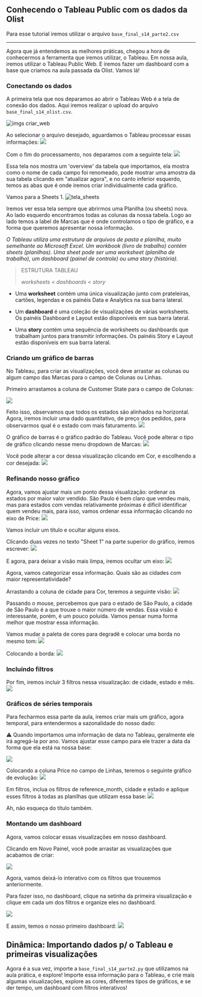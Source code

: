 ## Conhecendo o Tableau Public com os dados da Olist

Para esse tutorial iremos utilizar o arquivo `base_final_s14_parte2.csv` 
___________________________

Agora que já entendemos as melhores práticas, chegou a hora de conhecermos a ferramenta que iremos utilizar, o Tableau. Em nossa aula, iremos utilizar o Tableau Public Web. E iremos fazer um dashboard com a base que criamos na aula passada da Olist. Vamos lá!

### Conectando os dados
A primeira tela que nos deparamos ao abrir o Tableau Web é a tela de conexão dos dados. Aqui iremos realizar o upload do arquivo `base_final_s14_olist.csv`.

![imgs criar_web](imgs/criar_web.png)

Ao selecionar o arquivo desejado, aguardamos o Tableau processar essas informações:
![](imgs/dashboard_importando_arquivo.png)

Com o fim do processamento, nos deparamos com a seguinte tela:
![](imgs/tela_fonte_de_dados.png)

Essa tela nos mostra um 'overview' da tabela que importamos, ela mostra como o nome de cada campo foi renomeado, pode mostrar uma amostra da sua tabela clicando em "atualizar agora", e no canto inferior esquerdo, temos as abas que é onde iremos criar individualmente cada gráfico. 

Vamos para a Sheets 1. 
![tela_sheets](imgs/tela_sheets.png)

Iremos ver essa tela sempre que abrirmos uma Planilha (ou sheets) nova. Ao lado esquerdo encontramos todas as colunas da nossa tabela. Logo ao lado temos a label de Marcas que é onde controlamos o tipo de gráfico, e a forma que queremos apresentar nossa informação. 

*O Tableau utiliza uma estrutura de arquivos de pasta e planilha, muito semelhante ao Microsoft Excel. Um workbook (livro de trabalho) contém sheets (planilhas). Uma sheet pode ser uma worksheet (planilha de trabalho), um dashboard (painel de controle) ou uma story (história).*

> ESTRUTURA TABLEAU 
>
> *worksheets < dashboards < story*


 * Uma **worksheet** contém uma única visualização junto com prateleiras, cartões, legendas e os painéis Data e Analytics na sua barra lateral. 

* Um **dashboard** é uma coleção de visualizações de várias worksheets. Os painéis Dashboard e Layout estão disponíveis em sua barra lateral. 

* Uma **story** contém uma sequência de worksheets ou dashboards que trabalham juntos para transmitir informações. Os painéis Story e Layout estão disponíveis em sua barra lateral.
 

### Criando um gráfico de barras
No Tableau, para criar as visualizações, você deve arrastar as colunas ou algum campo das Marcas para o campo de Colunas ou Linhas.

Primeiro arrastamos a coluna de Customer State para o campo de Colunas:

![](imgs/tela_barras_1.png)

Feito isso, observamos que todos os estados são alinhados na horizontal. Agora, iremos incluir uma dado quantitativo, de preço dos pedidos, para observarmos qual é o estado com mais faturamento.
![](imgs/grafico_barras_2.png)

O gráfico de barras é o gráfico padrão do Tableau. Você pode alterar o tipo de gráfico clicando nesse menu dropdown de Marcas:
![](imgs/opcoes_marcas.png)

Você pode alterar a cor dessa visualização clicando em Cor, e escolhendo a cor desejada: 
![](imgs/tela_cores.png)


### Refinando nosso gráfico
Agora, vamos ajustar mais um ponto dessa visualização: ordenar os estados por maior valor vendido. São Paulo é bem claro que vendeu mais, mas para estados com vendas relativamente próximas é dificil identificar quem vendeu mais, para isso, vamos ordenar essa informação clicando no eixo de Price:
![](imgs/grafico_orderna.png)

Vamos incluir um título e ocultar alguns eixos.

Clicando duas vezes no texto "Sheet 1" na parte superior do gráfico, iremos escrever:
![](imgs/grafico_titulo.png)

E agora, para deixar a visão mais limpa, iremos ocultar um eixo:
![](imgs/grafico_ocultar.png)

Agora, vamos categorizar essa informação. Quais são as cidades com maior representatividade?

Arrastando a coluna de cidade para Cor, teremos a seguinte visão: 
![](imgs/grafico_cidades.png)

Passando o mouse, percebemos que para o estado de São Paulo, a cidade de São Paulo é a que trouxe o maior número de vendas. Essa visão é interessante, porém, é um pouco poluída. Vamos pensar numa forma melhor que mostrar essa informação. 

Vamos mudar a paleta de cores para degradê e colocar uma borda no mesmo tom:
![](imgs/grafico_degrade.png)

Colocando a borda:
![](imgs/grafico_com_borda.png)

### Incluíndo filtros
Por fim, iremos incluir 3 filtros nessa visualização: de cidade, estado e mês. 
![](imgs/grafico_filtros.png)


### Gráficos de séries temporais
Para fecharmos essa parte da aula, iremos criar mais um gráfico, agora temporal, para entendermos a sazonalidade do nosso dado: 

⚠️ Quando importamos uma informação de data no Tableau, geralmente ele irá agregá-la por ano. Vamos ajustar esse campo para ele trazer a data da forma que ela está na nossa base: 

![](imgs/grafico_reference_month.png)

Colocando a coluna Price no campo de Linhas, teremos o seguinte gráfico de evolução: 
![](imgs/grafico_linhas.png)

Em filtros, inclua os filtros de reference_month, cidade e estado e aplique esses filtros à todas as planilhas que utilizam essa base:
![](imgs/grafico_filtros_1.png)

Ah, não esqueça do título também. 

### Montando um dashboard
Agora, vamos colocar essas visualizações em nosso dashboard.

Clicando em Novo Painel, você pode arrastar as visualizações que acabamos de criar:

![](imgs/dashboard_1.png)

Agora, vamos deixá-lo interativo com os filtros que trouxemos anteriormente. 

Para fazer isso, no dashboard, clique na setinha da primeira visualização e clique em cada um dos filtros e organize eles no dashboard.

![](imgs/grafico_filtros_2.png)

E assim, temos o nosso primeiro dashboard:
![](imgs/dashboard_1.png)


## Dinâmica: Importando dados p/ o Tableau e primeiras visualizações

Agora é a sua vez, importe a `base_final_s14_parte2.py` que utilizamos na aula prática, e explore! Importe essa informação para o Tableau, e crie mais algumas visualizações, explore as cores, diferentes tipos de gráficos, e se der tempo, um dashboard com filtros interativos!